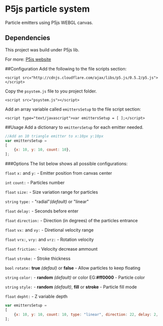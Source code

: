 # P5js particle system
Particle emitters using P5js WEBGL canvas.

## Dependencies
This project was build under P5js lib.

For more: [P5js website](http://p5js.org)

##Configuration
Add the following to the file scripts section:

```<script src="http://cdnjs.cloudflare.com/ajax/libs/p5.js/0.5.2/p5.js"></script>```



Copy the `psystem.js` file to you project folder.

```<script src="psystem.js"></script>```



Add an array variable called `emittersSetup` to the file script section:

```<script type="text/javascript">var emittersSetup = [ ];</script>```



##Usage
Add a dictionary to `emittersSetup` for each emitter needed.
```javascript
//Add an 10 triangle emitter to x:10px y:10px
var emittersSetup =
[
    {x: 10, y: 10, count: 10},
];
```

###Options
The list below shows all possible configurations:

`float` `x:` and `y:` - Emitter position from canvas center

`int` `count:` - Particles number

`float` `size:` - Size variation range for particles

`string` `type:` - "radial"_(default)_ or "linear"

`float` `delay:` - Seconds before enter

`float` `direction:` - Direction (in degrees) of the particles entrance

`float` `vx:` and `vy:` - Diretional velocity range

`float` `vrx:`, `vry:` and `vrz:` - Rotation velocity

`float` `friction:` - Velocity decrease ammount

`float` `stroke:` - Stroke thickness

`bool` `rotate:` **true** _(defaul)_ or **false** - Allow particles to keep floating

`string` `color:` - **random** _(default)_ or color EG:**#ff0000** - Particle color

`string` `style:` - **random** _(default)_, **fill** or **stroke** - Particle fill mode

`float` `depht:` - Z variable depth

```javascript
var emittersSetup =
[
    {x: 10, y: 10, count: 10, type: "linear", direction: 22, delay: 2, },
];
```



